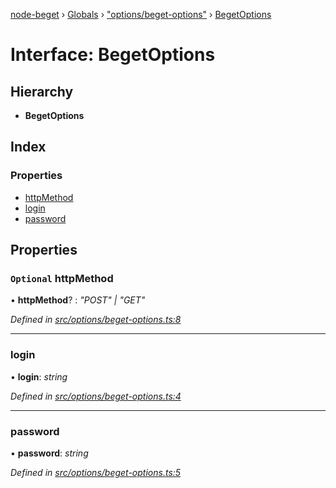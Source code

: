 [node-beget](../README.md) › [Globals](../globals.md) › ["options/beget-options"](../modules/_options_beget_options_.md) › [BegetOptions](_options_beget_options_.begetoptions.md)

# Interface: BegetOptions

## Hierarchy

* **BegetOptions**

## Index

### Properties

* [httpMethod](_options_beget_options_.begetoptions.md#optional-httpmethod)
* [login](_options_beget_options_.begetoptions.md#login)
* [password](_options_beget_options_.begetoptions.md#password)

## Properties

### `Optional` httpMethod

• **httpMethod**? : *"POST" | "GET"*

*Defined in [src/options/beget-options.ts:8](https://github.com/olehcambel/node-beget/blob/f128411/src/options/beget-options.ts#L8)*

___

###  login

• **login**: *string*

*Defined in [src/options/beget-options.ts:4](https://github.com/olehcambel/node-beget/blob/f128411/src/options/beget-options.ts#L4)*

___

###  password

• **password**: *string*

*Defined in [src/options/beget-options.ts:5](https://github.com/olehcambel/node-beget/blob/f128411/src/options/beget-options.ts#L5)*
